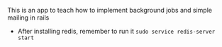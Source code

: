 This is an app to teach how to implement background jobs and simple mailing in rails

* After installing redis, remember to run it `sudo service redis-server start`